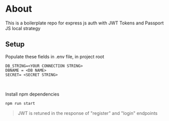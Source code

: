 # About
This is a boilerplate repo for express js auth with JWT Tokens and Passport JS local strategy

## Setup
Populate these fields in .env file, in project root

```env
DB_STRING=<YOUR CONNECTION STRING>
DBNAME = <DB NAME>
SECRET= <SECRET STRING>
```

<br>

Install npm dependencies
```jsx
npm run start
```

> JWT is retuned in the response of "register" and "login" endpoints
